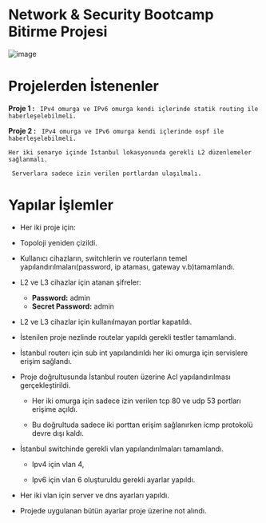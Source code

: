 # Network & Security Bootcamp Bitirme Projesi

![image](https://user-images.githubusercontent.com/100123477/183902743-0dfa076f-0359-4a9f-9ec4-3c66e2b33630.png)

# **Projelerden İstenenler**
**Proje 1 :** ``` IPv4 omurga ve IPv6 omurga kendi içlerinde statik routing ile haberleşelebilmeli.```

**Proje 2 :** ``` IPv4 omurga ve IPv6 omurga kendi içlerinde ospf ile haberleşelebilmeli.```

``` Her iki senaryo içinde İstanbul lokasyonunda gerekli L2 düzenlemeler sağlanmalı. ```

``` Serverlara sadece izin verilen portlardan ulaşılmalı.```

# Yapılar İşlemler

- Her iki proje için:

- Topoloji yeniden çizildi.
 
- Kullanıcı cihazların, switchlerin ve routerların temel yapılandırılmaları(password, ip ataması, gateway v.b)tamamlandı.

- L2 ve L3 cihazlar için atanan şifreler:
 
  - **Password:** admin 
  - **Secret Password:** admin
  
- L2 ve L3 cihazlar için kullanılmayan portlar kapatıldı.
 
- İstenilen proje nezlinde routelar yapıldı gerekli testler tamamlandı.
 
- İstanbul routerı için sub int yapılandırıldı her iki omurga için servislere erişim sağlandı.
 
- Proje doğrultusunda İstanbul routerı üzerine Acl yapılandırılması gerçekleştirildi.
 
  - Her iki omurga için sadece izin verilen tcp 80 ve udp 53 portları erişime açıldı.
  
  - Bu doğrultuda sadece iki porttan erişim sağlanırken icmp protokolü devre dışı kaldı.
  
- İstanbul switchinde gerekli vlan yapılandırılmaları tamamlandı.
 
  - Ipv4 için vlan 4,
 
  - Ipv6 için vlan 6 oluşturuldu gerekli ayarlar yapıldı.

- Her iki vlan için server ve dns ayarları yapıldı.

- Projede uygulanan bütün ayarlar proje üzerine not alındı.
  

 













